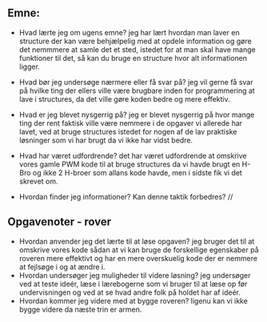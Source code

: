 ## Emne:

* Hvad lærte jeg om ugens emne?
jeg har lært hvordan man laver en structure der kan være behjælpelig med at opdele information og gøre det nemmmere at samle det et sted, istedet for at man skal have mange funktioner til det, så kan du bruge en structure hvor alt informationen ligger. 

* Hvad bør jeg undersøge nærmere eller få svar på?
jeg vil gerne få svar på hvilke ting der ellers ville være brugbare inden for programmering at lave i structures, da det ville gøre koden bedre og mere effektiv. 

* Hvad er jeg blevet nysgerrig på?
jeg er blevet nysgerrig på hvor mange ting der rent faktisk ville være nemmere i de opgaver vi allerede har lavet, ved at bruge structures istedet for nogen af de lav praktiske løsninger som vi har brugt da vi ikke har vidst bedre. 
 * Hvad har været udfordrende?
det har været udfordrende at omskrive vores gamle PWM kode til at bruge structures da vi havde brugt en H-Bro og ikke 2 H-broer som allans kode havde, men i sidste fik vi det skrevet om. 


* Hvordan finder jeg informationer? Kan denne taktik forbedres? 
//

## Opgavenoter - rover

* Hvordan anvender jeg det lærte til at løse opgaven?
jeg bruger det til at omskrive vores kode sådan at vi kan bruge de forskellige egenskaber på roveren mere effektivt og har en mere overskuelig kode der er nemmere at fejlsøge i og at ændre i.
* Hvordan undersøger jeg muligheder til videre løsning?
jeg undersøger ved at teste ideér, læse i lærebogerne som vi bruger til at læse op før undervisningen og ved at se hvad andre folk på holdet har af ideér. 
* Hvordan kommer jeg videre med at bygge roveren?
ligenu kan vi ikke bygge videre da næste trin er armen.